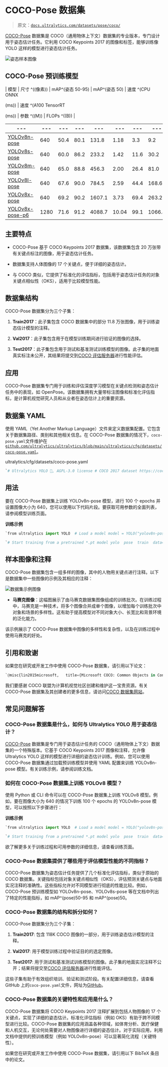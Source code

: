 # COCO-Pose 数据集

> 原文：[`docs.ultralytics.com/datasets/pose/coco/`](https://docs.ultralytics.com/datasets/pose/coco/)

[COCO-Pose](https://cocodataset.org/#keypoints-2017) 数据集是 COCO（通用物体上下文）数据集的专业版本，专门设计用于姿态估计任务。它利用 COCO Keypoints 2017 的图像和标签，能够训练像 YOLO 这样的模型进行姿态估计任务。

![姿态样本图像](img/d0a8a254d8baabd83cc50ff9b841b8ca.png)

## COCO-Pose 预训练模型

| 模型 | 尺寸 ^((像素)) | mAP^(姿态 50-95) | mAP^(姿态 50) | 速度 ^(CPU ONNX

(ms)) | 速度 ^(A100 TensorRT

(ms)) | 参数 ^((M)) | FLOPs ^((B)) |

| --- | --- | --- | --- | --- | --- | --- | --- |
| --- | --- | --- | --- | --- | --- | --- | --- |
| [YOLOv8n-pose](https://github.com/ultralytics/assets/releases/download/v8.2.0/yolov8n-pose.pt) | 640 | 50.4 | 80.1 | 131.8 | 1.18 | 3.3 | 9.2 |
| [YOLOv8s-pose](https://github.com/ultralytics/assets/releases/download/v8.2.0/yolov8s-pose.pt) | 640 | 60.0 | 86.2 | 233.2 | 1.42 | 11.6 | 30.2 |
| [YOLOv8m-pose](https://github.com/ultralytics/assets/releases/download/v8.2.0/yolov8m-pose.pt) | 640 | 65.0 | 88.8 | 456.3 | 2.00 | 26.4 | 81.0 |
| [YOLOv8l-pose](https://github.com/ultralytics/assets/releases/download/v8.2.0/yolov8l-pose.pt) | 640 | 67.6 | 90.0 | 784.5 | 2.59 | 44.4 | 168.6 |
| [YOLOv8x-pose](https://github.com/ultralytics/assets/releases/download/v8.2.0/yolov8x-pose.pt) | 640 | 69.2 | 90.2 | 1607.1 | 3.73 | 69.4 | 263.2 |
| [YOLOv8x-pose-p6](https://github.com/ultralytics/assets/releases/download/v8.2.0/yolov8x-pose-p6.pt) | 1280 | 71.6 | 91.2 | 4088.7 | 10.04 | 99.1 | 1066.4 |

## 主要特点

+   COCO-Pose 基于 COCO Keypoints 2017 数据集，该数据集包含 20 万张带有关键点标注的图像，用于姿态估计任务。

+   数据集支持人体图像的 17 个关键点，便于详细的姿态估计。

+   与 COCO 类似，它提供了标准化的评估指标，包括用于姿态估计任务的对象关键点相似性（OKS），适用于比较模型性能。

## 数据集结构

COCO-Pose 数据集分为三个子集：

1.  **Train2017**：此子集包含 COCO 数据集中的部分 11.8 万张图像，用于训练姿态估计模型的注释。

1.  **Val2017**：此子集包含用于在模型训练期间进行验证的图像的选择。

1.  **Test2017**：此子集包含用于测试和基准测试训练模型的图像。此子集的地面真实标注未公开，其结果将提交到[COCO 评估服务器](https://codalab.lisn.upsaclay.fr/competitions/7384)进行性能评估。

## 应用

COCO-Pose 数据集专门用于训练和评估深度学习模型在关键点检测和姿态估计任务中的表现，如 OpenPose。该数据集拥有大量带标注图像和标准化评估指标，是计算机视觉研究人员和从业者在姿态估计上的重要资源。

## **数据集 YAML**

使用 YAML（Yet Another Markup Language）文件来定义数据集配置。它包含关于数据集路径、类别和其他相关信息。在 COCO-Pose 数据集的情况下，`coco-pose.yaml`文件维护在[`github.com/ultralytics/ultralytics/blob/main/ultralytics/cfg/datasets/coco-pose.yaml`](https://github.com/ultralytics/ultralytics/blob/main/ultralytics/cfg/datasets/coco-pose.yaml)。

ultralytics/cfg/datasets/coco-pose.yaml

```py
`# Ultralytics YOLO 🚀, AGPL-3.0 license # COCO 2017 dataset https://cocodataset.org by Microsoft # Documentation: https://docs.ultralytics.com/datasets/pose/coco/ # Example usage: yolo train data=coco-pose.yaml # parent # ├── ultralytics # └── datasets #     └── coco-pose  ← downloads here (20.1 GB)  # Train/val/test sets as 1) dir: path/to/imgs, 2) file: path/to/imgs.txt, or 3) list: [path/to/imgs1, path/to/imgs2, ..] path:  ../datasets/coco-pose  # dataset root dir train:  train2017.txt  # train images (relative to 'path') 118287 images val:  val2017.txt  # val images (relative to 'path') 5000 images test:  test-dev2017.txt  # 20288 of 40670 images, submit to https://competitions.codalab.org/competitions/20794  # Keypoints kpt_shape:  [17,  3]  # number of keypoints, number of dims (2 for x,y or 3 for x,y,visible) flip_idx:  [0,  2,  1,  4,  3,  6,  5,  8,  7,  10,  9,  12,  11,  14,  13,  16,  15]  # Classes names:   0:  person  # Download script/URL (optional) download:  |   from ultralytics.utils.downloads import download   from pathlib import Path    # Download labels   dir = Path(yaml['path'])  # dataset root dir   url = 'https://github.com/ultralytics/assets/releases/download/v0.0.0/'   urls = [url + 'coco2017labels-pose.zip']  # labels   download(urls, dir=dir.parent)   # Download data   urls = ['http://images.cocodataset.org/zips/train2017.zip',  # 19G, 118k images   'http://images.cocodataset.org/zips/val2017.zip',  # 1G, 5k images   'http://images.cocodataset.org/zips/test2017.zip']  # 7G, 41k images (optional)   download(urls, dir=dir / 'images', threads=3)` 
```

## **用法**

要在 COCO-Pose 数据集上训练 YOLOv8n-pose 模型，进行 100 个 epochs 并设置图像大小为 640，您可以使用以下代码片段。要获取可用参数的全面列表，请参阅模型训练页面。

**训练示例**

```py
`from ultralytics import YOLO  # Load a model model = YOLO("yolov8n-pose.pt")  # load a pretrained model (recommended for training)  # Train the model results = model.train(data="coco-pose.yaml", epochs=100, imgsz=640)` 
```

```py
`# Start training from a pretrained *.pt model yolo  pose  train  data=coco-pose.yaml  model=yolov8n-pose.pt  epochs=100  imgsz=640` 
```

## **样本图像和注释**

COCO-Pose 数据集包含一组多样的图像，其中的人物用关键点进行注释。以下是数据集中一些图像的示例及其相应的注释：

![数据集示例图像](img/6defdfd1871ea1affb9f24d277d684b7.png)

+   **马赛克图像**：这幅图展示了由马赛克数据集图像组成的训练批次。在训练过程中，马赛克是一种技术，将多个图像合并成单个图像，以增加每个训练批次中对象和场景的多样性。这有助于提高模型对不同对象大小、长宽比和背景环境的泛化能力。

该示例展示了 COCO-Pose 数据集中图像的多样性和复杂性，以及在训练过程中使用马赛克的好处。

## **引用和致谢**

如果您在研究或开发工作中使用 COCO-Pose 数据集，请引用以下论文：

```py
`@misc{lin2015microsoft,   title={Microsoft COCO: Common Objects in Context},   author={Tsung-Yi Lin and Michael Maire and Serge Belongie and Lubomir Bourdev and Ross Girshick and James Hays and Pietro Perona and Deva Ramanan and C. Lawrence Zitnick and Piotr Dollár},   year={2015},   eprint={1405.0312},   archivePrefix={arXiv},   primaryClass={cs.CV} }` 
```

我们要感谢 COCO 联盟为计算机视觉社区创建和维护这一宝贵资源。有关 COCO-Pose 数据集及其创建者的更多信息，请访问[COCO 数据集网站](https://cocodataset.org/#home)。 

## **常见问题解答**

### COCO-Pose 数据集是什么，如何与 Ultralytics YOLO 用于姿态估计？

[COCO-Pose](https://cocodataset.org/#keypoints-2017) 数据集是专门用于姿态估计任务的 COCO（通用物体上下文）数据集的一个特殊版本。它基于 COCO Keypoints 2017 图像和注释，允许像 Ultralytics YOLO 这样的模型进行详细的姿态估计训练。例如，您可以使用 COCO-Pose 数据集通过加载预训练模型并使用 YAML 配置来训练 YOLOv8n-pose 模型。有关训练示例，请参阅训练文档。

### 如何在 COCO-Pose 数据集上训练 YOLOv8 模型？

使用 Python 或 CLI 命令可以在 COCO-Pose 数据集上训练 YOLOv8 模型。例如，要在图像大小为 640 的情况下训练 100 个 epochs 的 YOLOv8n-pose 模型，可以按照以下步骤进行：

**训练示例**

```py
`from ultralytics import YOLO  # Load a model model = YOLO("yolov8n-pose.pt")  # load a pretrained model (recommended for training)  # Train the model results = model.train(data="coco-pose.yaml", epochs=100, imgsz=640)` 
```

```py
`# Start training from a pretrained *.pt model yolo  pose  train  data=coco-pose.yaml  model=yolov8n-pose.pt  epochs=100  imgsz=640` 
```

欲了解更多关于训练过程和可用参数的详细信息，请查看训练页面。

### COCO-Pose 数据集提供了哪些用于评估模型性能的不同指标？

COCO-Pose 数据集为姿态估计任务提供了几个标准化评估指标，类似于原始的 COCO 数据集。关键指标包括对象关键点相似性（OKS），评估预测关键点与地面实况注释的准确性。这些指标允许对不同模型进行彻底的性能比较。例如，COCO-Pose 预训练模型如 YOLOv8n-pose、YOLOv8s-pose 等在文档中列出了特定的性能指标，如 mAP^(pose)50-95 和 mAP^(pose)50。

### COCO-Pose 数据集的结构和拆分如何？

COCO-Pose 数据集分为三个子集：

1.  **Train2017**: 包含 118K COCO 图像的一部分，用于训练姿态估计模型的注释。

1.  **Val2017**: 用于模型训练过程中验证目的的选定图像。

1.  **Test2017**: 用于测试和基准测试训练模型的图像。此子集的地面实况注释不公开；结果将提交至[COCO 评估服务器](https://codalab.lisn.upsaclay.fr/competitions/7384)进行性能评估。

这些子集有助于有效组织培训、验证和测试阶段。有关配置详细信息，请查看 GitHub 上的`coco-pose.yaml`文件，网址为[GitHub](https://github.com/ultralytics/ultralytics/blob/main/ultralytics/cfg/datasets/coco-pose.yaml)。

### COCO-Pose 数据集的关键特性和应用是什么？

COCO-Pose 数据集将 COCO Keypoints 2017 注释扩展到包括人物图像的 17 个关键点，实现了详细的姿态估计。标准化评估指标（例如 OKS）有助于跨不同模型进行比较。COCO-Pose 数据集的应用涵盖各种领域，如体育分析、医疗保健和人机交互，无论何处需要对人物图像进行详细的姿态估计。对于实际应用，利用文档中提供的预训练模型（例如 YOLOv8n-pose）可以显著简化流程（关键特性）。

如果您在研究或开发工作中使用 COCO-Pose 数据集，请引用以下 BibTeX 条目中的论文。
